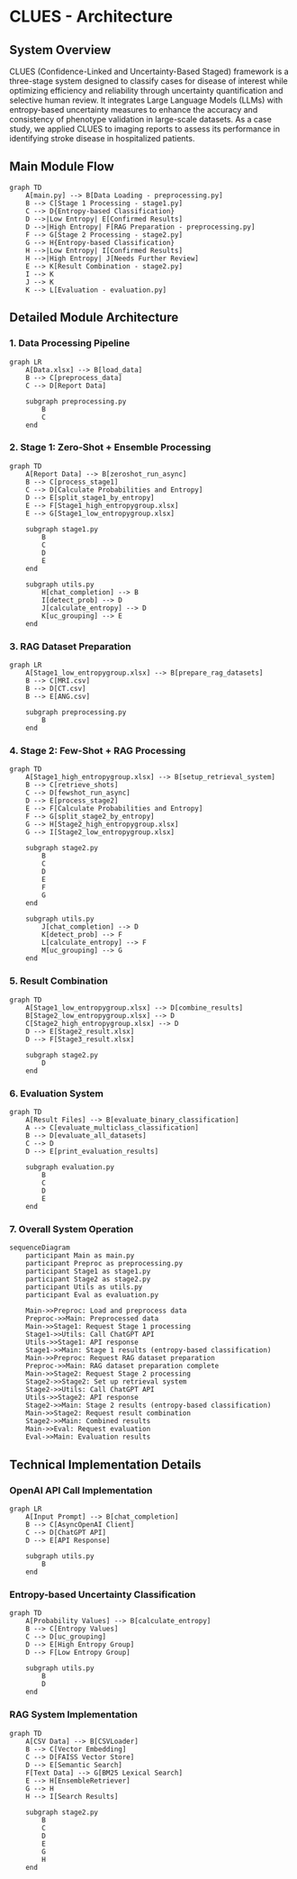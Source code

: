 # CLUES - Architecture

## System Overview

CLUES (Confidence-Linked and Uncertainty-Based Staged) framework is a three-stage system designed to classify cases for disease of interest while optimizing efficiency and reliability through uncertainty quantification and selective human review. It integrates Large Language Models (LLMs) with entropy-based uncertainty measures to enhance the accuracy and consistency of phenotype validation in large-scale datasets. As a case study, we applied CLUES to imaging reports to assess its performance in identifying stroke disease in hospitalized patients.

## Main Module Flow

```mermaid
graph TD
    A[main.py] --> B[Data Loading - preprocessing.py]
    B --> C[Stage 1 Processing - stage1.py]
    C --> D{Entropy-based Classification}
    D -->|Low Entropy| E[Confirmed Results]
    D -->|High Entropy| F[RAG Preparation - preprocessing.py]
    F --> G[Stage 2 Processing - stage2.py]
    G --> H{Entropy-based Classification}
    H -->|Low Entropy| I[Confirmed Results]
    H -->|High Entropy| J[Needs Further Review]
    E --> K[Result Combination - stage2.py]
    I --> K
    J --> K
    K --> L[Evaluation - evaluation.py]
```

## Detailed Module Architecture

### 1. Data Processing Pipeline

```mermaid
graph LR
    A[Data.xlsx] --> B[load_data]
    B --> C[preprocess_data]
    C --> D[Report Data]
    
    subgraph preprocessing.py
        B
        C
    end
```

### 2. Stage 1: Zero-Shot + Ensemble Processing

```mermaid
graph TD
    A[Report Data] --> B[zeroshot_run_async]
    B --> C[process_stage1]
    C --> D[Calculate Probabilities and Entropy]
    D --> E[split_stage1_by_entropy]
    E --> F[Stage1_high_entropygroup.xlsx]
    E --> G[Stage1_low_entropygroup.xlsx]
    
    subgraph stage1.py
        B
        C
        D
        E
    end
    
    subgraph utils.py
        H[chat_completion] --> B
        I[detect_prob] --> D
        J[calculate_entropy] --> D
        K[uc_grouping] --> E
    end
```

### 3. RAG Dataset Preparation

```mermaid
graph LR
    A[Stage1_low_entropygroup.xlsx] --> B[prepare_rag_datasets]
    B --> C[MRI.csv]
    B --> D[CT.csv]
    B --> E[ANG.csv]
    
    subgraph preprocessing.py
        B
    end
```

### 4. Stage 2: Few-Shot + RAG Processing

```mermaid
graph TD
    A[Stage1_high_entropygroup.xlsx] --> B[setup_retrieval_system]
    B --> C[retrieve_shots]
    C --> D[fewshot_run_async]
    D --> E[process_stage2]
    E --> F[Calculate Probabilities and Entropy]
    F --> G[split_stage2_by_entropy]
    G --> H[Stage2_high_entropygroup.xlsx]
    G --> I[Stage2_low_entropygroup.xlsx]
    
    subgraph stage2.py
        B
        C
        D
        E
        F
        G
    end
    
    subgraph utils.py
        J[chat_completion] --> D
        K[detect_prob] --> F
        L[calculate_entropy] --> F
        M[uc_grouping] --> G
    end
```

### 5. Result Combination

```mermaid
graph TD
    A[Stage1_low_entropygroup.xlsx] --> D[combine_results]
    B[Stage2_low_entropygroup.xlsx] --> D
    C[Stage2_high_entropygroup.xlsx] --> D
    D --> E[Stage2_result.xlsx]
    D --> F[Stage3_result.xlsx]
    
    subgraph stage2.py
        D
    end
```

### 6. Evaluation System

```mermaid
graph TD
    A[Result Files] --> B[evaluate_binary_classification]
    A --> C[evaluate_multiclass_classification]
    B --> D[evaluate_all_datasets]
    C --> D
    D --> E[print_evaluation_results]
    
    subgraph evaluation.py
        B
        C
        D
        E
    end
```

### 7. Overall System Operation

```mermaid
sequenceDiagram
    participant Main as main.py
    participant Preproc as preprocessing.py
    participant Stage1 as stage1.py
    participant Stage2 as stage2.py
    participant Utils as utils.py
    participant Eval as evaluation.py
    
    Main->>Preproc: Load and preprocess data
    Preproc->>Main: Preprocessed data
    Main->>Stage1: Request Stage 1 processing
    Stage1->>Utils: Call ChatGPT API
    Utils->>Stage1: API response
    Stage1->>Main: Stage 1 results (entropy-based classification)
    Main->>Preproc: Request RAG dataset preparation
    Preproc->>Main: RAG dataset preparation complete
    Main->>Stage2: Request Stage 2 processing
    Stage2->>Stage2: Set up retrieval system
    Stage2->>Utils: Call ChatGPT API
    Utils->>Stage2: API response
    Stage2->>Main: Stage 2 results (entropy-based classification)
    Main->>Stage2: Request result combination
    Stage2->>Main: Combined results
    Main->>Eval: Request evaluation
    Eval->>Main: Evaluation results
```

## Technical Implementation Details

### OpenAI API Call Implementation

```mermaid
graph LR
    A[Input Prompt] --> B[chat_completion]
    B --> C[AsyncOpenAI Client]
    C --> D[ChatGPT API]
    D --> E[API Response]
    
    subgraph utils.py
        B
    end
```

### Entropy-based Uncertainty Classification

```mermaid
graph TD
    A[Probability Values] --> B[calculate_entropy]
    B --> C[Entropy Values]
    C --> D[uc_grouping]
    D --> E[High Entropy Group]
    D --> F[Low Entropy Group]
    
    subgraph utils.py
        B
        D
    end
```

### RAG System Implementation

```mermaid
graph TD
    A[CSV Data] --> B[CSVLoader]
    B --> C[Vector Embedding]
    C --> D[FAISS Vector Store]
    D --> E[Semantic Search]
    F[Text Data] --> G[BM25 Lexical Search]
    E --> H[EnsembleRetriever]
    G --> H
    H --> I[Search Results]
    
    subgraph stage2.py
        B
        C
        D
        E
        G
        H
    end
```
